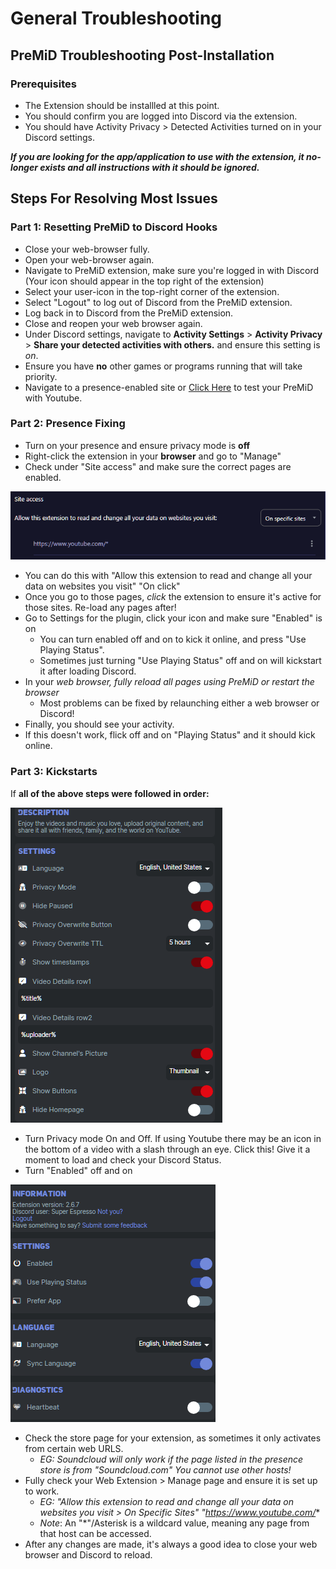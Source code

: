 # General Troubleshooting

## PreMiD Troubleshooting Post-Installation

### Prerequisites

- The Extension should be installled at this point.
- You should confirm you are logged into Discord via the extension.
- You should have Activity Privacy > Detected Activities turned on in your Discord settings.

***If you are looking for the app/application to use with the extension, it no-longer exists and all instructions with it should be ignored.***

## Steps For Resolving Most Issues

### Part 1: Resetting PreMiD to Discord Hooks
- Close your web-browser fully.
- Open your web-browser again.
- Navigate to PreMiD extension, make sure you're logged in with Discord (Your icon should appear in the top right of the extension) 
- Select your user-icon in the top-right corner of the extension. 
- Select "Logout" to log out of Discord from the PreMiD extension.
- Log back in to Discord from the PreMiD extension. 
- Close and reopen your web browser again.
- Under Discord settings, navigate to **Activity Settings** > **Activity Privacy** > **Share your detected activities with others.** and ensure this setting is *on*.
- Ensure you have **no** other games or programs running that will take priority.
- Navigate to a presence-enabled site or [Click Here](https://www.youtube.com/watch?v=jNQXAC9IVRw) to test your PreMiD with Youtube. 

### **Part 2: Presence Fixing**
- Turn on your presence and ensure privacy mode is **off**
- Right-click the extension in your **browser** and go to "Manage" 
- Check under "Site access" and make sure the correct pages are enabled.

![Browser Extension Settings](public/BrowserSettings.png)
  - You can do this with "Allow this extension to read and change all your data on websites you visit" "On click"  
 - Once you go to those pages, *click* the extension to ensure it's active for those sites. Re-load any pages after!
- Go to Settings for the plugin, click your icon and make sure "Enabled" is on
  - You can turn enabled off and on to kick it online, and press "Use Playing Status". 
  - Sometimes just turning "Use Playing Status" off and on will kickstart it after loading Discord.
- In your *web browser, fully reload all pages using PreMiD or restart the browser* 
  - Most problems can be fixed by relaunching either a web browser or Discord!
- Finally, you should see your activity. 
- If this doesn't work, flick off and on "Playing Status" and it should kick online.

### **Part 3: Kickstarts**
If **all of the above steps were followed in order:**

![YouTube Presence Settings](public/YTSettings.png)
- Turn Privacy mode On and Off. If using Youtube there may be an icon in the bottom of a video with a slash through an eye. Click this! Give it a moment to load and check your Discord Status. 
- Turn "Enabled" off and on 

![PreMiD Settings](public/PMBack.png)
- Check the store page for your extension, as sometimes it only activates from certain web URLS.
  - *EG: Soundcloud will only work if the page listed in the presence store is from "Soundcloud.com" You cannot use other hosts!*
- Fully check your Web Extension > Manage page and ensure it is set up to work.
  - *EG: "Allow this extension to read and change all your data on websites you visit > On Specific Sites" "https://www.youtube.com/**
  - *Note*: An "*"/Asterisk is a wildcard value, meaning any page from that host can be accessed. 
- After any changes are made, it's always a good idea to close your web browser and Discord to reload.
